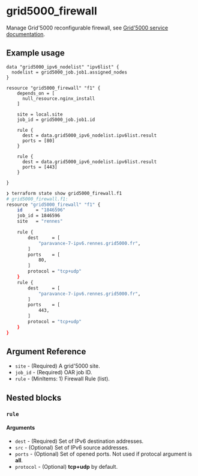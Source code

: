 # grid5000_firewall

Manage Grid'5000 reconfigurable firewall, see [Grid'5000 service documentation](https://www.grid5000.fr/w/Reconfigurable_Firewall). 

## Example usage

```hcl
data "grid5000_ipv6_nodelist" "ipv6list" {
  nodelist = grid5000_job.job1.assigned_nodes 
}

resource "grid5000_firewall" "f1" {
    depends_on = [
      null_resource.nginx_install
    ]

    site = local.site
    job_id = grid5000_job.job1.id

    rule {
      dest = data.grid5000_ipv6_nodelist.ipv6list.result
      ports = [80]
    }

    rule {
      dest = data.grid5000_ipv6_nodelist.ipv6list.result
      ports = [443]
    }
    
}
```

```sh
❯ terraform state show grid5000_firewall.f1
# grid5000_firewall.f1:
resource "grid5000_firewall" "f1" {
    id     = "1846596"
    job_id = 1846596
    site   = "rennes"

    rule {
        dest     = [
            "paravance-7-ipv6.rennes.grid5000.fr",
        ]
        ports    = [
            80,
        ]
        protocol = "tcp+udp"
    }
    rule {
        dest     = [
            "paravance-7-ipv6.rennes.grid5000.fr",
        ]
        ports    = [
            443,
        ]
        protocol = "tcp+udp"
    }
}
```

## Argument Reference

* `site` - (Required) A grid'5000 site.
* `job_id` - (Required) OAR job ID.
* `rule` - (MinItems: 1) Firewall Rule (list).

## Nested blocks

### `rule`

#### Arguments

* `dest` - (Required) Set of IPv6 destination addresses.
* `src` - (Optional) Set of IPv6 source addresses.
* `ports` - (Optional) Set of opened ports. Not used if protocal argument is __all__.
* `protocol` - (Optional) __tcp+udp__ by default. 